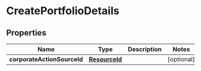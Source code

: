 

# CreatePortfolioDetails


## Properties

| Name | Type | Description | Notes |
|------------ | ------------- | ------------- | -------------|
|**corporateActionSourceId** | [**ResourceId**](ResourceId.md) |  |  [optional] |



